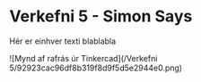 # Verkefni 5 - Simon Says

Hér er einhver texti blablabla

![Mynd af rafrás úr Tinkercad](/Verkefni 5/92923cac96df8b319f8d9f5d5e2944e0.png)
